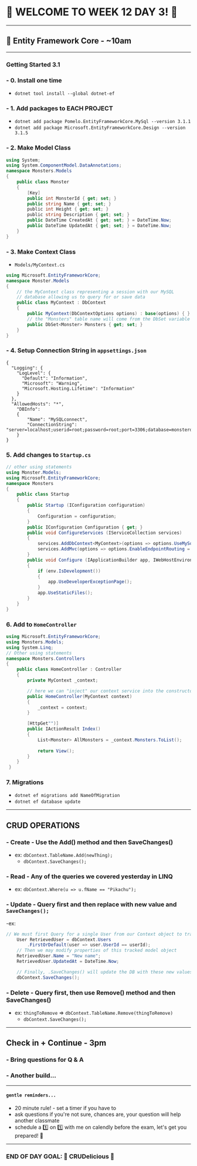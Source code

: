 # :tada: WELCOME TO WEEK 12 DAY 3! :tada:

---

## :school_satchel: Entity Framework Core - ~10am

---

### Getting Started 3.1

### - 0. Install one time

- `dotnet tool install --global dotnet-ef`

### - 1. Add packages to EACH PROJECT

- `dotnet add package Pomelo.EntityFrameworkCore.MySql --version 3.1.1`
- `dotnet add package Microsoft.EntityFrameworkCore.Design --version 3.1.5`

### - 2. Make Model Class

```csharp
using System;
using System.ComponentModel.DataAnnotations;
namespace Monsters.Models
{
    public class Monster
    {
        [Key]
        public int MonsterId { get; set; }
        public string Name { get; set; }
        public int Height { get; set; }
        public string Description { get; set; }
        public DateTime CreatedAt { get; set; } = DateTime.Now;
        public DateTime UpdatedAt { get; set; } = DateTime.Now;
    }
}
```

### - 3. Make Context Class

- `Models/MyContext.cs`

```csharp
using Microsoft.EntityFrameworkCore;
namespace Monster.Models
{
    // the MyContext class representing a session with our MySQL
    // database allowing us to query for or save data
    public class MyContext : DbContext
    {
        public MyContext(DbContextOptions options) : base(options) { }
        // the "Monsters" table name will come from the DbSet variable name
        public DbSet<Monster> Monsters { get; set; }
    }
}
```

### - 4. Setup Connection String in `appsettings.json`

```
{
  "Logging": {
    "LogLevel": {
      "Default": "Information",
      "Microsoft": "Warning",
      "Microsoft.Hosting.Lifetime": "Information"
    }
  },
  "AllowedHosts": "*",
    "DBInfo":
    {
        "Name": "MySQLconnect",
        "ConnectionString": "server=localhost;userid=root;password=root;port=3306;database=monsterdb;SslMode=None"
    }
}
```

### 5. Add changes to `Startup.cs`

```csharp
// other using statements
using Monster.Models;
using Microsoft.EntityFrameworkCore;
namespace Monsters
{
    public class Startup
    {
        public Startup (IConfiguration configuration)
        {
            Configuration = configuration;
        }
        public IConfiguration Configuration { get; }
        public void ConfigureServices (IServiceCollection services)
        {
            services.AddDbContext<MyContext>(options => options.UseMySql (Configuration["DBInfo:ConnectionString"]));
            services.AddMvc(options => options.EnableEndpointRouting = false);
        }
        public void Configure (IApplicationBuilder app, IWebHostEnvironment env)
        {
            if (env.IsDevelopment())
            {
                app.UseDeveloperExceptionPage();
            }
            app.UseStaticFiles();
        }
    }
}

```

### 6. Add to `HomeController`

```csharp
using Microsoft.EntityFrameworkCore;
using Monsters.Models;
using System.Linq;
// Other using statements
namespace Monsters.Controllers
{
    public class HomeController : Controller
    {
        private MyContext _context;

        // here we can "inject" our context service into the constructor
        public HomeController(MyContext context)
        {
            _context = context;
        }

        [HttpGet"")]
        public IActionResult Index()
        {
            List<Monster> AllMonsters = _context.Monsters.ToList();
            
            return View();
        }
    }
 }
```

### 7. Migrations

- `dotnet ef migrations add NameOfMigration`
- `dotnet ef database update`

---

## CRUD OPERATIONS

### - Create - Use the Add() method and then SaveChanges()

- ex: `dbContext.TableName.Add(newThing);`
  - `dbContext.SaveChanges();`

### - Read - Any of the queries we covered yesterday in LINQ

- ex: `dbContext.Where(u => u.fName == "Pikachu");`

### - Update - Query first and then replace with new value and `SaveChanges();`

-ex:

```csharp
// We must first Query for a single User from our Context object to track changes.
    User RetrievedUser = dbContext.Users
        .FirstOrDefault(user => user.UserId == userId);
    // Then we may modify properties of this tracked model object
    RetrievedUser.Name = "New name";
    RetrievedUser.UpdatedAt = DateTime.Now;

    // Finally, .SaveChanges() will update the DB with these new values
    dbContext.SaveChanges();
```

### - Delete - Query first, then use Remove() method and then SaveChanges()

- ex: `thingToRemove` => `dbContext.TableName.Remove(thingToRemove)`
  - `dbContext.SaveChanges();`

---

## Check in + Continue - 3pm

### - Bring questions for Q & A

### - Another build...

---

#### `gentle reminders...`

- 20 minute rule! - set a timer if you have to
- ask questions if you're not sure, chances are, your question will help another classmate
- schedule a :one: on :one: with me on calendly before the exam, let's get you prepared! :muscle:

---

### END OF DAY GOAL: :sparkler: CRUDelicious :sparkler:
